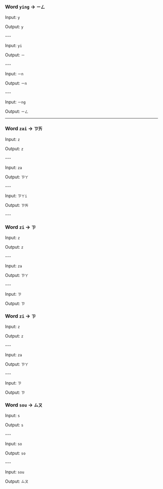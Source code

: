 ### Word `ying` → `ㄧㄥ`

Input: `y`

Output: `y`

*---*

Input: `yi`

Output: `ㄧ`

*---*

Input: `ㄧn`

Output: `ㄧn`

*---*

Input: `ㄧng`

Output: `ㄧㄥ`


---

### Word `zai` → `ㄗㄞ`

Input: `z`

Output: `z`

*---*

Input: `za`

Output: `ㄗㄚ`

*---*

Input: `ㄗㄚi`

Output: `ㄗㄞ`

*---*

### Word `zi` → `ㄗ`

Input: `z`

Output: `z`

*---*

Input: `za`

Output: `ㄗㄚ`

*---*

Input: `ㄗ`

Output: `ㄗ`

### Word `zi` → `ㄗ`

Input: `z`

Output: `z`

*---*

Input: `za`

Output: `ㄗㄚ`

*---*

Input: `ㄗ`

Output: `ㄗ`

### Word `sou` → `ㄙㄡ`

Input: `s`

Output: `s`

*---*

Input: `so`

Output: `so`

*---*

Input: `sou`

Output: `ㄙㄡ`


